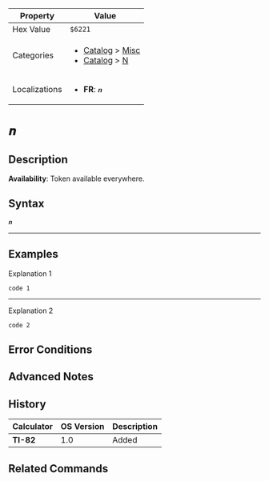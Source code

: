 | Property      | Value |
|---------------|-------|
| Hex Value     | `$6221`|
| Categories    | <ul><li>[Catalog](<../categories/Catalog.md>) > [Misc](<../categories/Catalog.md#Misc>)</li><li>[Catalog](<../categories/Catalog.md>) > [N](<../categories/Catalog.md#N>)</li></ul> |
| Localizations | <ul><li><b>FR</b>: `𝒏`</li></ul> |

# `𝒏`

## Description



<b>Availability</b>: Token available everywhere.

## Syntax
`𝒏`

<hr>

## Examples

Explanation 1
```ti-basic
code 1
```
---
Explanation 2
```ti-basic
code 2
```

## Error Conditions


## Advanced Notes


## History
| Calculator | OS Version | Description |
|------------|------------|-------------|
| <b>TI-82</b> | 1.0 | Added

## Related Commands

    